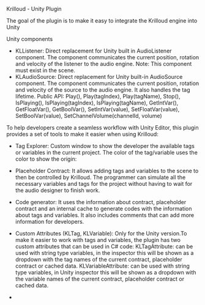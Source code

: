 Krilloud - Unity Plugin

The goal of the plugin is to make it easy to integrate the Krilloud engine into Unity

Unity components

*  KLListener: Direct replacement for Unity built in AudioListener component. The component communicates the current position, rotation and velocity of the listener to the audio engine. Note: This component must exist in the scene.
*  KLAudioSource: Direct replacement for Unity built-in AudioSource component. The component communicates the current position, rotation and velocity of the source to the audio engine. It also handles the tag lifetime. Public API: Play(), Play(tagIndex), Play(tagName), Stop(), IsPlaying(), IsPlaying(tagIndex), IsPlaying(tagName), GetIntVar(), GetFloatVar(), GetBoolVar(), SetIntVar(value), SetFloatVar(value), SetBoolVar(value), SetChannelVolume(channelId, volume)


To help developers create a seamless workflow with Unity Editor, this plugin provides a set of tools to make it easier when using Krilloud:

*  Tag Explorer: Custom window to show the developer the available tags or variables in the current project. The color of the tag/variable uses the color to show the origin:

*  Placeholder Contract: It allows adding tags and variables to the scene to then be controlled by Krilloud. The programmer can simulate all the necessary variables and tags for the project without having to wait for the audio designer to finish work.
*  Code generator: It uses the information about contract, placeholder contract and an internal cache to generate codes with the information about tags and variables. It also includes comments that can add more information for developers.
*  Custom Attributes (KLTag, KLVariable): Only for the Unity version.To make it easier to work with tags and variables, the plugin has two custom attributes that can be used in C# code: KLTagAttribute: can be used with string type variables, in the inspector this will be shown as a dropdown with the tag names of the current contract, placeholder contract or cached data. KLVariableAttribute: can be used with string type variables, in Unity inspector this will be shown as a dropdown with the variable names of the current contract, placeholder contract or cached data.
*  



